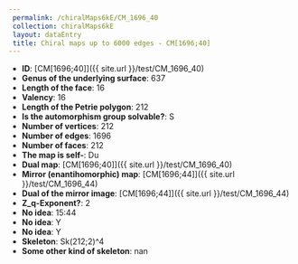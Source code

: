 ```yaml
--- 
 permalink: /chiralMaps6kE/CM_1696_40 
 collection: chiralMaps6kE
 layout: dataEntry
 title: Chiral maps up to 6000 edges - CM[1696;40]
---
```


- **ID**: [CM[1696;40]]({{ site.url }}/test/CM_1696_40)
- **Genus of the underlying surface**: 637
- **Length of the face**: 16
- **Valency**: 16
- **Length of the Petrie polygon**: 212
- **Is the automorphism group solvable?**: S
- **Number of vertices**: 212
- **Number of edges**: 1696
- **Number of faces**: 212
- **The map is self-**: Du
- **Dual map**: [CM[1696;40]]({{ site.url }}/test/CM_1696_40)
- **Mirror (enantihomorphic) map**: [CM[1696;44]]({{ site.url }}/test/CM_1696_44)
- **Dual of the mirror image**: [CM[1696;44]]({{ site.url }}/test/CM_1696_44)
- **Z_q-Exponent?**: 2
- **No idea**:  15:44
- **No idea**: Y
- **No idea**: Y
- **Skeleton**: Sk(212;2)^4
- **Some other kind of skeleton**: nan
